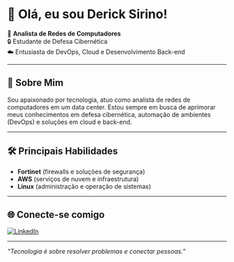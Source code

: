 # 👋 Olá, eu sou Derick Sirino!

🎯 **Analista de Redes de Computadores**  
🔒 Estudante de Defesa Cibernética  
☁️ Entusiasta de DevOps, Cloud e Desenvolvimento Back-end

---

## 🚀 Sobre Mim

Sou apaixonado por tecnologia, atuo como analista de redes de computadores em um data center. Estou sempre em busca de aprimorar meus conhecimentos em defesa cibernética, automação de ambientes (DevOps) e soluções em cloud e back-end.

---

## 🛠️ Principais Habilidades

- **Fortinet** (firewalls e soluções de segurança)
- **AWS** (serviços de nuvem e infraestrutura)
- **Linux** (administração e operação de sistemas)

---

## 🌐 Conecte-se comigo

[![LinkedIn](https://img.shields.io/badge/-LinkedIn-0A66C2?style=for-the-badge&logo=linkedin&logoColor=white)](https://www.linkedin.com/in/dericksirino/)

---

_“Tecnologia é sobre resolver problemas e conectar pessoas.”_
